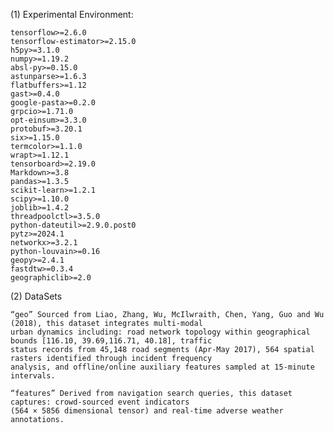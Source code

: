 (1) Experimental Environment:
```
tensorflow>=2.6.0
tensorflow-estimator>=2.15.0
h5py>=3.1.0
numpy>=1.19.2
absl-py>=0.15.0
astunparse>=1.6.3
flatbuffers>=1.12
gast>=0.4.0
google-pasta>=0.2.0
grpcio>=1.71.0
opt-einsum>=3.3.0
protobuf>=3.20.1
six>=1.15.0
termcolor>=1.1.0
wrapt>=1.12.1
tensorboard>=2.19.0
Markdown>=3.8
pandas>=1.3.5
scikit-learn>=1.2.1
scipy>=1.10.0
joblib>=1.4.2
threadpoolctl>=3.5.0
python-dateutil>=2.9.0.post0
pytz>=2024.1
networkx>=3.2.1
python-louvain>=0.16
geopy>=2.4.1
fastdtw>=0.3.4
geographiclib>=2.0
```

(2) DataSets

    “geo” Sourced from Liao, Zhang, Wu, McIlwraith, Chen, Yang, Guo and Wu (2018), this dataset integrates multi-modal
    urban dynamics including: road network topology within geographical bounds [116.10, 39.69,116.71, 40.18], traffic 
    status records from 45,148 road segments (Apr-May 2017), 564 spatial rasters identified through incident frequency
    analysis, and offline/online auxiliary features sampled at 15-minute intervals.
  
    “features” Derived from navigation search queries, this dataset captures: crowd-sourced event indicators
    (564 × 5856 dimensional tensor) and real-time adverse weather annotations.
